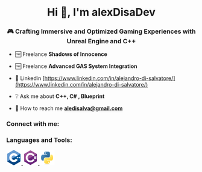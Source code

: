 <h1 align="center">Hi 👋, I'm alexDisaDev</h1>
<h3 align="center">🎮 Crafting Immersive and Optimized Gaming Experiences with Unreal Engine and C++</h3>

- 🆓 Freelance **Shadows of Innocence**

- 🆓 Freelance **Advanced GAS System Integration**

- 🔗 Linkedin [https://www.linkedin.com/in/alejandro-di-salvatore/](https://www.linkedin.com/in/alejandro-di-salvatore/)

- ❔ Ask me about **C++, C# , Blueprint**

- 📩 How to reach me **aledisalva@gmail.com**

<h3 align="left">Connect with me:</h3>
<p align="left">
</p>

<h3 align="left">Languages and Tools:</h3>
<p align="left"> <a href="https://www.w3schools.com/cpp/" target="_blank" rel="noreferrer"> <img src="https://raw.githubusercontent.com/devicons/devicon/master/icons/cplusplus/cplusplus-original.svg" alt="cplusplus" width="40" height="40"/> </a> <a href="https://www.w3schools.com/cs/" target="_blank" rel="noreferrer"> <img src="https://raw.githubusercontent.com/devicons/devicon/master/icons/csharp/csharp-original.svg" alt="csharp" width="40" height="40"/> </a> <a href="https://www.python.org" target="_blank" rel="noreferrer"> <img src="https://raw.githubusercontent.com/devicons/devicon/master/icons/python/python-original.svg" alt="python" width="40" height="40"/> </a> </p>
